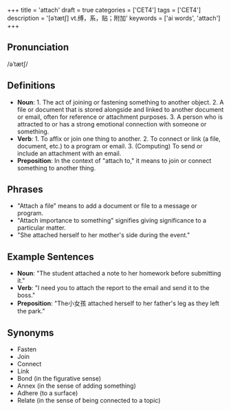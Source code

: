 +++
title = 'attach'
draft = true
categories = ['CET4']
tags = ['CET4']
description = '[əˈtæt∫] vt.缚，系，贴；附加'
keywords = ['ai words', 'attach']
+++

## Pronunciation
/əˈtætʃ/

## Definitions
- **Noun**: 1. The act of joining or fastening something to another object. 2. A file or document that is stored alongside and linked to another document or email, often for reference or attachment purposes. 3. A person who is attracted to or has a strong emotional connection with someone or something.
- **Verb**: 1. To affix or join one thing to another. 2. To connect or link (a file, document, etc.) to a program or email. 3. (Computing) To send or include an attachment with an email.
- **Preposition**: In the context of "attach to," it means to join or connect something to another thing.

## Phrases
- "Attach a file" means to add a document or file to a message or program.
- "Attach importance to something" signifies giving significance to a particular matter.
- "She attached herself to her mother's side during the event."

## Example Sentences
- **Noun**: "The student attached a note to her homework before submitting it."
- **Verb**: "I need you to attach the report to the email and send it to the boss."
- **Preposition**: "The小女孩 attached herself to her father's leg as they left the park."

## Synonyms
- Fasten
- Join
- Connect
- Link
- Bond (in the figurative sense)
- Annex (in the sense of adding something)
- Adhere (to a surface)
- Relate (in the sense of being connected to a topic)
